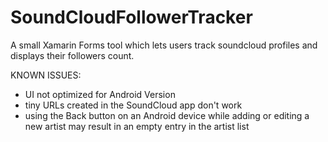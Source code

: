 # SoundCloudFollowerTracker
A small Xamarin Forms tool which lets users track soundcloud profiles and displays their followers count.

KNOWN ISSUES:
- UI not optimized for Android Version
- tiny URLs created in the SoundCloud app don't work
- using the Back button on an Android device while adding or editing a new artist may result in an empty entry in the artist list
